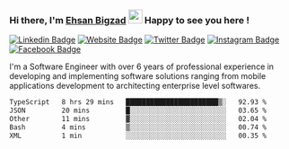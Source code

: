 ### Hi there, I'm <a href="https://ehsanbigzad.com" target="_blank">Ehsan Bigzad</a> <img src="https://media.giphy.com/media/hvRJCLFzcasrR4ia7z/giphy.gif" width="25px" height="25px"> Happy to see you here !

[![Linkedin Badge](https://img.shields.io/badge/-LinkedIn-0e76a8?style=flat-square&logo=Linkedin&logoColor=white)](https://linkedin.com/in/EhsanBigzad)
[![Website Badge](https://img.shields.io/badge/Website-3b5998?style=flat-square&logo=google-chrome&logoColor=white)](https://ehsanbigzad.com)
[![Twitter Badge](https://img.shields.io/badge/-Twitter-00acee?style=flat-square&logo=Twitter&logoColor=white)](https://twitter.com/EhsanBigzad)
[![Instagram Badge](https://img.shields.io/badge/-Instagram-e4405f?style=flat-square&logo=Instagram&logoColor=white)](https://instagram.com/ehsanbigzad/)
[![Facebook Badge](https://img.shields.io/badge/-Facebook-0088cc?style=flat-square&logo=Facebook&logoColor=white)](https://facebook.com/EhsanBigzad7)

I'm a Software Engineer with over 6 years of professional experience
in developing and implementing software solutions ranging from mobile applications development to architecting enterprise level softwares.

<!--START_SECTION:waka-->

```txt
TypeScript   8 hrs 29 mins   ███████████████████████▒░   92.93 %
JSON         20 mins         █░░░░░░░░░░░░░░░░░░░░░░░░   03.65 %
Other        11 mins         ▓░░░░░░░░░░░░░░░░░░░░░░░░   02.04 %
Bash         4 mins          ▒░░░░░░░░░░░░░░░░░░░░░░░░   00.74 %
XML          1 min           ░░░░░░░░░░░░░░░░░░░░░░░░░   00.35 %
```

<!--END_SECTION:waka-->
